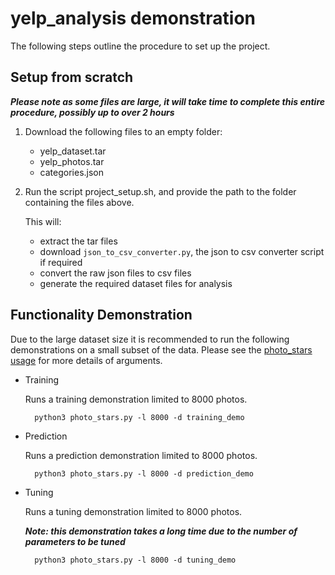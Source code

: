 # yelp_analysis demonstration
The following steps outline the procedure to set up the project.

## Setup from scratch

***Please note as some files are large, it will take time to complete this entire procedure, possibly up to over 2 hours***

1. Download the following files to an empty folder:
    - yelp_dataset.tar
    - yelp_photos.tar
    - categories.json
1. Run the script project_setup.sh, and provide the path to the folder containing the files above.

    This will:
    - extract the tar files
    - download `json_to_csv_converter.py`, the json to csv converter script if required
    - convert the raw json files to csv files
    - generate the required dataset files for analysis

## Functionality Demonstration
Due to the large dataset size it is recommended to run the following demonstrations on a small subset of the data.
Please see the [photo_stars usage](README.md#usage-1) for more details of arguments.

- Training

    Runs a training demonstration limited to 8000 photos. 


        python3 photo_stars.py -l 8000 -d training_demo    

- Prediction

    Runs a prediction demonstration limited to 8000 photos. 


        python3 photo_stars.py -l 8000 -d prediction_demo

- Tuning

    Runs a tuning demonstration limited to 8000 photos. 
    
    ***Note: this demonstration takes a long time due to the number of parameters to be tuned*** 


        python3 photo_stars.py -l 8000 -d tuning_demo    
  